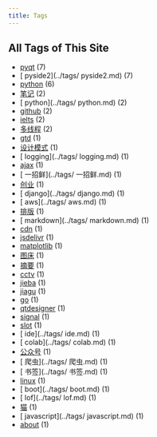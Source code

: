 ```yaml
---
title: Tags
---
```

## All Tags of This Site
* [pyqt](../tags/pyqt.md) (7)
* [ pyside2](../tags/ pyside2.md) (7)
* [python](../tags/python.md) (6)
* [笔记](../tags/笔记.md) (2)
* [ python](../tags/ python.md) (2)
* [github](../tags/github.md) (2)
* [ielts](../tags/ielts.md) (2)
* [多线程](../tags/多线程.md) (2)
* [gtd](../tags/gtd.md) (1)
* [设计模式](../tags/设计模式.md) (1)
* [ logging](../tags/ logging.md) (1)
* [ajax](../tags/ajax.md) (1)
* [ 一招鲜](../tags/ 一招鲜.md) (1)
* [创业](../tags/创业.md) (1)
* [ django](../tags/ django.md) (1)
* [ aws](../tags/ aws.md) (1)
* [排版](../tags/排版.md) (1)
* [ markdown](../tags/ markdown.md) (1)
* [cdn](../tags/cdn.md) (1)
* [jsdelivr](../tags/jsdelivr.md) (1)
* [matplotlib](../tags/matplotlib.md) (1)
* [图床](../tags/图床.md) (1)
* [摘要](../tags/摘要.md) (1)
* [cctv](../tags/cctv.md) (1)
* [jieba](../tags/jieba.md) (1)
* [jiagu](../tags/jiagu.md) (1)
* [go](../tags/go.md) (1)
* [qtdesigner](../tags/qtdesigner.md) (1)
* [signal](../tags/signal.md) (1)
* [slot](../tags/slot.md) (1)
* [ ide](../tags/ ide.md) (1)
* [ colab](../tags/ colab.md) (1)
* [公众号](../tags/公众号.md) (1)
* [ 爬虫](../tags/ 爬虫.md) (1)
* [ 书签](../tags/ 书签.md) (1)
* [linux](../tags/linux.md) (1)
* [ boot](../tags/ boot.md) (1)
* [ lof](../tags/ lof.md) (1)
* [猫](../tags/猫.md) (1)
* [ javascript](../tags/ javascript.md) (1)
* [about](../tags/about.md) (1)
